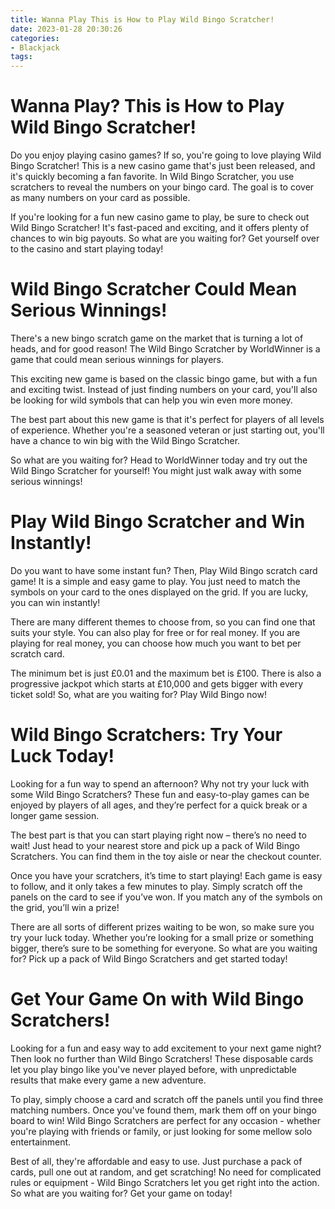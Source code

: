 ```yaml
---
title: Wanna Play This is How to Play Wild Bingo Scratcher!
date: 2023-01-28 20:30:26
categories:
- Blackjack
tags:
---
```



#  Wanna Play? This is How to Play Wild Bingo Scratcher!

Do you enjoy playing casino games? If so, you're going to love playing Wild Bingo Scratcher! This is a new casino game that's just been released, and it's quickly becoming a fan favorite. In Wild Bingo Scratcher, you use scratchers to reveal the numbers on your bingo card. The goal is to cover as many numbers on your card as possible.

If you're looking for a fun new casino game to play, be sure to check out Wild Bingo Scratcher! It's fast-paced and exciting, and it offers plenty of chances to win big payouts. So what are you waiting for? Get yourself over to the casino and start playing today!

#  Wild Bingo Scratcher Could Mean Serious Winnings!

There's a new bingo scratch game on the market that is turning a lot of heads, and for good reason! The Wild Bingo Scratcher by WorldWinner is a game that could mean serious winnings for players.

This exciting new game is based on the classic bingo game, but with a fun and exciting twist. Instead of just finding numbers on your card, you'll also be looking for wild symbols that can help you win even more money.

The best part about this new game is that it's perfect for players of all levels of experience. Whether you're a seasoned veteran or just starting out, you'll have a chance to win big with the Wild Bingo Scratcher.

So what are you waiting for? Head to WorldWinner today and try out the Wild Bingo Scratcher for yourself! You might just walk away with some serious winnings!

#  Play Wild Bingo Scratcher and Win Instantly!

Do you want to have some instant fun? Then, Play Wild Bingo scratch card game! It is a simple and easy game to play. You just need to match the symbols on your card to the ones displayed on the grid. If you are lucky, you can win instantly!

There are many different themes to choose from, so you can find one that suits your style. You can also play for free or for real money. If you are playing for real money, you can choose how much you want to bet per scratch card.

The minimum bet is just £0.01 and the maximum bet is £100. There is also a progressive jackpot which starts at £10,000 and gets bigger with every ticket sold! So, what are you waiting for? Play Wild Bingo now!

#  Wild Bingo Scratchers: Try Your Luck Today!

Looking for a fun way to spend an afternoon? Why not try your luck with some Wild Bingo Scratchers? These fun and easy-to-play games can be enjoyed by players of all ages, and they’re perfect for a quick break or a longer game session.

The best part is that you can start playing right now – there’s no need to wait! Just head to your nearest store and pick up a pack of Wild Bingo Scratchers. You can find them in the toy aisle or near the checkout counter.

Once you have your scratchers, it’s time to start playing! Each game is easy to follow, and it only takes a few minutes to play. Simply scratch off the panels on the card to see if you’ve won. If you match any of the symbols on the grid, you’ll win a prize!

There are all sorts of different prizes waiting to be won, so make sure you try your luck today. Whether you’re looking for a small prize or something bigger, there’s sure to be something for everyone. So what are you waiting for? Pick up a pack of Wild Bingo Scratchers and get started today!

#  Get Your Game On with Wild Bingo Scratchers!

Looking for a fun and easy way to add excitement to your next game night? Then look no further than Wild Bingo Scratchers! These disposable cards let you play bingo like you've never played before, with unpredictable results that make every game a new adventure.

To play, simply choose a card and scratch off the panels until you find three matching numbers. Once you've found them, mark them off on your bingo board to win! Wild Bingo Scratchers are perfect for any occasion - whether you're playing with friends or family, or just looking for some mellow solo entertainment.

Best of all, they're affordable and easy to use. Just purchase a pack of cards, pull one out at random, and get scratching! No need for complicated rules or equipment - Wild Bingo Scratchers let you get right into the action. So what are you waiting for? Get your game on today!